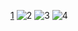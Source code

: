 
[1](https://github.com/user-attachments/assets/ed9dd3bc-9ab3-4a0e-8eb6-5963b6345b61)
![2](https://github.com/user-attachments/assets/246bdf1a-dd3c-48bb-9cbb-57668a4c1777)
![3](https:/!/github.com/user-attachments/assets/833284da-bcdb-42ae-beed-8ef9e37e4c00)
![4](https://github.com/user-attachments/assets/7ebaa400-a0c2-4aa7-8405-37f5cadab510)
